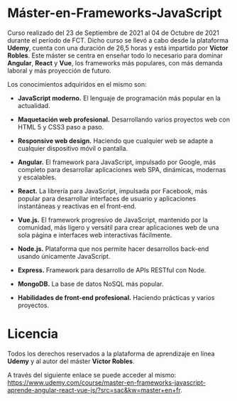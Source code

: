 # Máster-en-Frameworks-JavaScript
Curso realizado del 23 de Septiembre de 2021 al 04 de Octubre de 2021 durante el período de FCT. Dicho curso se llevó a cabo desde la plataforma **Udemy**, cuenta con una duración de 26,5 horas y está impartido por **Víctor Robles**.
Este máster se centra en enseñar todo lo necesario para dominar **Angular**, **React** y **Vue**, los frameworks más populares, con más demanda laboral y más proyección de futuro.

Los conocimientos adquiridos en el mismo son:

- **JavaScript moderno.** El lenguaje de programación más popular en la actualidad.

- **Maquetación web profesional.** Desarrollando varios proyectos web con HTML 5 y CSS3 paso a paso.

- **Responsive web design.** Haciendo que cualquier web se adapte a cualquier dispositivo móvil o pantalla.

- **Angular.** El framework para JavaScript, impulsado por Google, más completo para desarrollar aplicaciones web SPA, dinámicas, modernas y escalables.

- **React.** La librería para JavaScript, impulsada por Facebook, más popular para desarrollar interfaces de usuario y aplicaciones instantáneas y reactivas en el front-end.

- **Vue.js.** El framework progresivo de JavaScript, mantenido por la comunidad, más ligero y versátil para crear aplicaciones web de una sola página e interfaces web interactivas fácilmente.

- **Node.js.** Plataforma que nos permite hacer desarrollos back-end usando únicamente JavaScript.

- **Express.** Framework para desarrollo de APIs RESTful con Node.

- **MongoDB.** La base de datos NoSQL más popular.

- **Habilidades de front-end profesional.** Haciendo prácticas y varios proyectos.
# Licencia
Todos los derechos reservados a la plataforma de aprendizaje en línea **Udemy** y al autor del máster **Víctor Robles**.

A través del siguiente enlace se puede acceder al mismo: https://www.udemy.com/course/master-en-frameworks-javascript-aprende-angular-react-vue-js/?src=sac&kw=master+en+fr.
